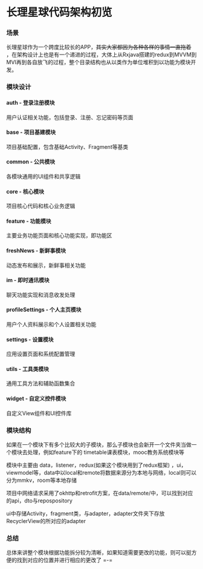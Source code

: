 # 长理星球代码架构初览

### 场景

长理星球作为一个跨度比较长的APP，~~其实大家都因为各种各样的事情一直拖着~~
，在架构设计上也是有一个递进的过程，大体上从Rxjava搭建的redux到MVVM到MVI再到各自放飞的过程，整个目录结构也从以类作为单位堆积到以功能为模块开发。

### 模块设计

#### auth - 登录注册模块

用户认证相关功能，包括登录、注册、忘记密码等页面

#### base - 项目基建模块

项目基础配置，包含基础Activity、Fragment等基类

#### common - 公共模块

各模块通用的UI组件和共享逻辑

#### core - 核心模块

项目核心代码和核心业务逻辑

#### feature - 功能模块

主要业务功能页面和核心功能实现，即功能区

#### freshNews - 新鲜事模块

动态发布和展示，新鲜事相关功能

#### im - 即时通讯模块

聊天功能实现和消息收发处理

#### profileSettings - 个人主页模块

用户个人资料展示和个人设置相关功能

#### settings - 设置模块

应用设置页面和系统配置管理

#### utils - 工具类模块

通用工具方法和辅助函数集合

#### widget - 自定义控件模块

自定义View组件和UI控件库

### 模块结构

如果在一个模块下有多个比较大的子模块，那么子模块也会新开一个文件夹当做一个模块去处理，例如feature下的
timetable课表模块，mooc教务系统模块等

模块中主要由 data，listener，redux(如果这个模块用到了redux框架)
，ui，viewmodel等，data中以local和remote将数据来源分为本地与网络，local则可以分为mmkv，room等本地存储

项目中网络请求采用了okhttp和retrofit方案，在data/remote/中，可以找到对应的api，dto与repospository

ui中存储Activity，fragment类，与adapter，adapter文件夹下存放RecyclerView的所对应的adapter

### 总结

总体来讲整个模块根据功能拆分较为清晰，如果知道需要更改的功能，则可以挺方便的找到对应的位置并进行相应的更改了 =-=